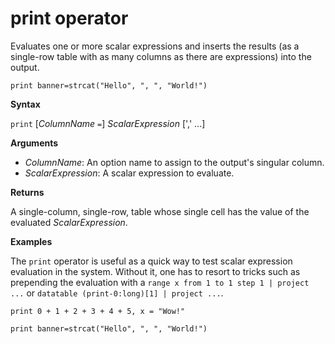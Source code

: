 # print operator

Evaluates one or more scalar expressions and inserts the results (as a single-row table with as many columns as there are expressions) into the output.

	print banner=strcat("Hello", ", ", "World!")

**Syntax**

`print` [*ColumnName* `=`] *ScalarExpression* [',' ...]

**Arguments**

* *ColumnName*: An option name to assign to the output's singular column.
* *ScalarExpression*: A scalar expression to evaluate.

**Returns**

A single-column, single-row, table whose single cell has the value of the evaluated *ScalarExpression*.

**Examples**

The `print` operator is useful as a quick way to test scalar expression evaluation
in the system. Without it, one has to resort to tricks such as prepending the
evaluation with a `range x from 1 to 1 step 1 | project ...` or
`datatable (print-0:long)[1] | project ...`.

```kusto
print 0 + 1 + 2 + 3 + 4 + 5, x = "Wow!"

print banner=strcat("Hello", ", ", "World!")
```


